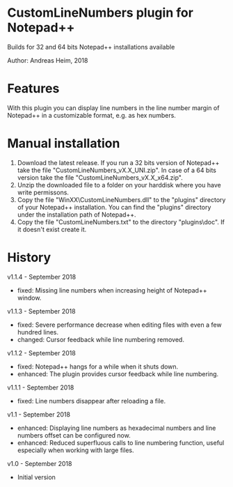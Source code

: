 # CustomLineNumbers plugin for Notepad++

Builds for 32 and 64 bits Notepad++ installations available

Author: Andreas Heim, 2018


# Features

With this plugin you can display line numbers in the line number margin of Notepad++ in a customizable format, e.g. as hex numbers.


# Manual installation

1. Download the latest release. If you run a 32 bits version of Notepad++ take the file "CustomLineNumbers_vX.X_UNI.zip". In case of a 64 bits version take the file "CustomLineNumbers_vX.X_x64.zip".
2. Unzip the downloaded file to a folder on your harddisk where you have write permissons.
3. Copy the file "WinXX\CustomLineNumbers.dll" to the "plugins" directory of your Notepad++ installation. You can find the "plugins" directory under the installation path of Notepad++.
4. Copy the file "CustomLineNumbers.txt" to the directory "plugins\doc". If it doesn't exist create it.


# History

v1.1.4 - September 2018
* fixed: Missing line numbers when increasing height of Notepad++ window.

v1.1.3 - September 2018
* fixed:   Severe performance decrease when editing files with even a few
           hundred lines.
* changed: Cursor feedback while line numbering removed.

v1.1.2 - September 2018
* fixed:    Notepad++ hangs for a while when it shuts down.
* enhanced: The plugin provides cursor feedback while line numbering.

v1.1.1 - September 2018
* fixed: Line numbers disappear after reloading a file.

v1.1 - September 2018
* enhanced: Displaying line numbers as hexadecimal numbers and line numbers offset can be configured now.
* enhanced: Reduced superfluous calls to line numbering function, useful especially when working with large files.

v1.0 - September 2018
* Initial version
